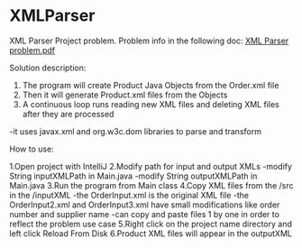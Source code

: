 # XMLParser
XML Parser Project problem.  Problem info in the following doc:
[XML Parser problem.pdf](https://github.com/dragosh45/XMLParser/files/10473037/XML.Parser.problem.pdf)

Solution description:

1. The program will create Product Java Objects from the Order.xml file
2. Then it will generate Product.xml files from the Objects
3. A continuous loop runs reading new XML files and deleting XML files after they are processed

-it uses javax.xml and org.w3c.dom libraries to parse and transform

How to use:

1.Open project with IntelliJ 
2.Modify path for input and output XMLs 
    -modify String inputXMLPath in Main.java
    -modify String outputXMLPath in Main.java
3.Run the program from Main class
4.Copy XML files from the /src in the /inputXML
   -the OrderInput.xml is the original XML file
   -the OrderInput2.xml and OrderInput3.xml have small modifications like order number and    supplier name
    -can copy and paste files 1 by one in order to reflect the problem use case
5.Right click on the project name directory and left click Reload From Disk 
6.Product XML files will appear in the outputXML

